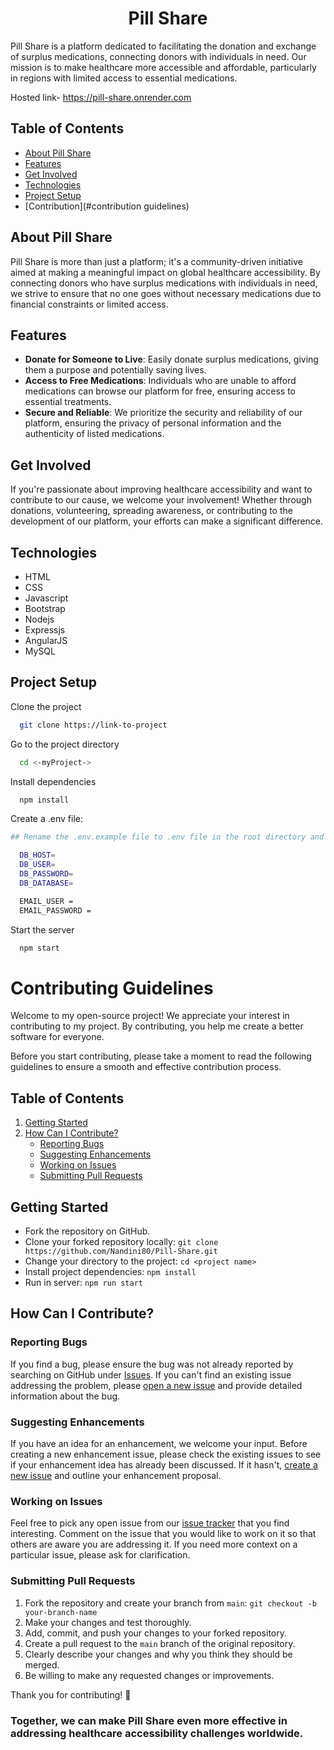 <h1 align="center"> Pill Share </h1>

Pill Share is a platform dedicated to facilitating the donation and exchange of surplus medications, connecting donors with individuals in need. Our mission is to make healthcare more accessible and affordable, particularly in regions with limited access to essential medications.

Hosted link- https://pill-share.onrender.com

## Table of Contents

- [About Pill Share](#about-pill-share)
- [Features](#features)
- [Get Involved](#get-involved)
- [Technologies](#technologies)
- [Project Setup](#project-setup)
- [Contribution](#contribution guidelines)


## About Pill Share

Pill Share is more than just a platform; it's a community-driven initiative aimed at making a meaningful impact on global healthcare accessibility. By connecting donors who have surplus medications with individuals in need, we strive to ensure that no one goes without necessary medications due to financial constraints or limited access.

## Features

- **Donate for Someone to Live**: Easily donate surplus medications, giving them a purpose and potentially saving lives.
- **Access to Free Medications**: Individuals who are unable to afford medications can browse our platform for free, ensuring access to essential treatments.
- **Secure and Reliable**: We prioritize the security and reliability of our platform, ensuring the privacy of personal information and the authenticity of listed medications.

## Get Involved

If you're passionate about improving healthcare accessibility and want to contribute to our cause, we welcome your involvement! Whether through donations, volunteering, spreading awareness, or contributing to the development of our platform, your efforts can make a significant difference.

## Technologies

- HTML
- CSS
- Javascript
- Bootstrap
- Nodejs
- Expressjs
- AngularJS
- MySQL

## Project Setup

Clone the project

```bash
  git clone https://link-to-project
```

Go to the project directory

```bash
  cd <-myProject->
```

Install dependencies

```bash
  npm install
```
Create a .env file: 

```bash
## Rename the .env.example file to .env file in the root directory and add the values for the environment variables

  DB_HOST= 
  DB_USER= 
  DB_PASSWORD= 
  DB_DATABASE= 

  EMAIL_USER = 
  EMAIL_PASSWORD = 
```

Start the server

```bash
  npm start
```

# Contributing Guidelines

Welcome to my open-source project! We appreciate your interest in contributing to my project. By contributing, you help me create a better software for everyone.

Before you start contributing, please take a moment to read the following guidelines to ensure a smooth and effective contribution process.

## Table of Contents

1. [Getting Started](#getting-started)
2. [How Can I Contribute?](#how-can-i-contribute)
    - [Reporting Bugs](#reporting-bugs)
    - [Suggesting Enhancements](#suggesting-enhancements)
    - [Working on Issues](#working-on-issues)
    - [Submitting Pull Requests](#submitting-pull-requests)

## Getting Started

- Fork the repository on GitHub.
- Clone your forked repository locally: `git clone https://github.com/Nandini80/Pill-Share.git`
- Change your directory to the project: `cd <project name>`
- Install project dependencies: `npm install`
- Run in server: `npm run start`

## How Can I Contribute?

### Reporting Bugs

If you find a bug, please ensure the bug was not already reported by searching on GitHub under [Issues](https://github.com/Nandini80/Pill-Share/issues). If you can't find an existing issue addressing the problem, please [open a new issue](https://github.com/Nandini80/Pill-Share/issues/new) and provide detailed information about the bug.

### Suggesting Enhancements

If you have an idea for an enhancement, we welcome your input. Before creating a new enhancement issue, please check the existing issues to see if your enhancement idea has already been discussed. If it hasn't, [create a new issue](https://github.com/Nandini80/Pill-Share/issues/new) and outline your enhancement proposal.

### Working on Issues

Feel free to pick any open issue from our [issue tracker](https://github.com/Nandini80/Pill-Share/issues) that you find interesting. Comment on the issue that you would like to work on it so that others are aware you are addressing it. If you need more context on a particular issue, please ask for clarification.

### Submitting Pull Requests

1. Fork the repository and create your branch from `main`: `git checkout -b your-branch-name`
2. Make your changes and test thoroughly.
3. Add, commit, and push your changes to your forked repository.
4. Create a pull request to the `main` branch of the original repository.
5. Clearly describe your changes and why you think they should be merged.
6. Be willing to make any requested changes or improvements.

Thank you for contributing! 🚀

### Together, we can make Pill Share even more effective in addressing healthcare accessibility challenges worldwide.
